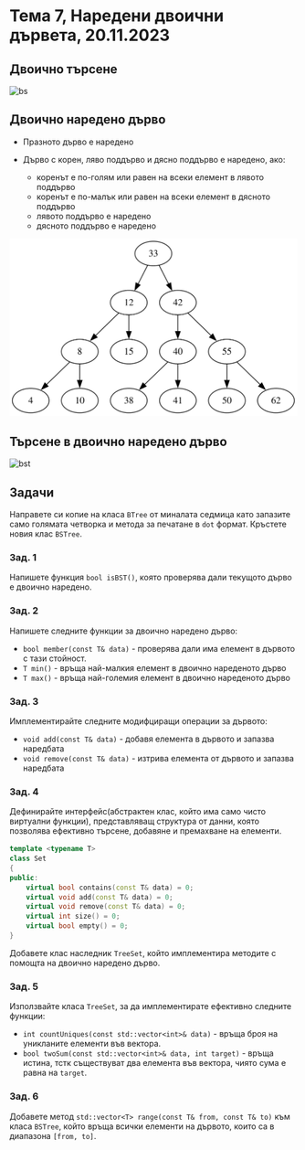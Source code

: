 # Тема 7, Наредени двоични дървета, 20.11.2023

## Двоично търсене

![bs](https://media.tenor.com/Jl0YrqxnHmAAAAAd/binary-search-sequence-search.gif)


## Двоично наредено дърво

* Празното дърво е наредено
* Дърво с корен, ляво поддърво и дясно поддърво е наредено, ако:

    * коренът е по-голям или равен на всеки елемент в лявото поддърво
    * коренът е по-малък или равен на всеки елемент в дясното поддърво
    * лявото поддърво е наредено
    * дясното поддърво е наредено


![bst](./content/bst.svg)

## Търсене в двоично наредено дърво

![bst](https://upload.wikimedia.org/wikipedia/commons/9/9b/Binary_search_tree_example.gif)


## Задачи 

Направете си копие на класа `BTree` от миналата седмица като запазите само голямата четворка и метода за печатане в `dot` формат. Кръстете новия клас `BSTree`.

### Зад. 1

Напишете функция `bool isBST()`, която проверява дали текущото дърво е двоично наредено.


### Зад. 2

Напишете следните функции за двоично наредено дърво:

* `bool member(const T& data)` -  проверява дали има елемент в дървото с тази стойност.
* `T min()` - връща най-малкия елемент в двоично нареденото дърво
* `T max()` - връща най-големия елемент в двоично нареденото дърво

### Зад. 3

Имплементирайте следните модифциращи операции за дървото:

* `void add(const T& data)` - добавя елемента в дървото и запазва наредбата
* `void remove(const T& data)` - изтрива елемента от дървото и запазва наредбата


### Зад. 4

Дефинирайте интерфейс(абстрактен клас, който има само чисто виртуални функции), представляващ структура от данни, която позволява ефективно търсене, добавяне и премахване на елементи.

```c++
template <typename T>
class Set
{
public:
    virtual bool contains(const T& data) = 0;
    virtual void add(const T& data) = 0;
    virtual void remove(const T& data) = 0;
    virtual int size() = 0;
    virtual bool empty() = 0;
}
```

Добавете клас наследник `TreeSet`, който имплементира методите с помощта на двоично наредено дърво. 


### Зад. 5

Използвайте класа `TreeSet`, за да имплементирате ефективно следните функции:

* `int countUniques(const std::vector<int>& data)` - връща броя на уникланите елементи във вектора.
* `bool twoSum(const std::vector<int>& data, int target)` - връща истина, тстк съществуват два елемента във вектора, чиято сума е равна на `target`.


### Зад. 6

Добавете метод `std::vector<T> range(const T& from, const T& to)` към класа `BSTree`, който връща всички елементи на дървото, които са в диапазона `[from, to]`.